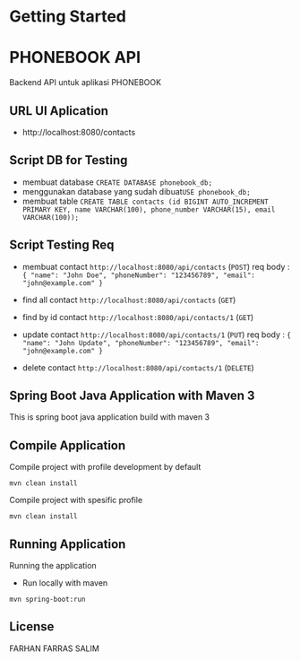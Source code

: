 # Getting Started

# PHONEBOOK API

Backend API untuk aplikasi PHONEBOOK

## URL UI Aplication

- http://localhost:8080/contacts

## Script DB for Testing
- membuat database `CREATE DATABASE phonebook_db;`
- menggunakan database yang sudah dibuat`USE phonebook_db;`
- membuat table `CREATE TABLE contacts (id BIGINT AUTO_INCREMENT PRIMARY KEY, name VARCHAR(100), phone_number VARCHAR(15), email VARCHAR(100));`

## Script Testing Req
- membuat contact `http://localhost:8080/api/contacts` (`POST`) 
    req body : `{ "name": "John Doe", "phoneNumber": "123456789", "email": "john@example.com" }`

- find all contact `http://localhost:8080/api/contacts` (`GET`)

- find by id contact `http://localhost:8080/api/contacts/1` (`GET`)

- update contact `http://localhost:8080/api/contacts/1` (`PUT`)
  req body : `{ "name": "John Update", "phoneNumber": "123456789", "email": "john@example.com" }`

- delete contact `http://localhost:8080/api/contacts/1` (`DELETE`)

## Spring Boot Java Application with Maven 3

This is spring boot java application build with maven 3

## Compile Application

Compile project with profile development by default

```
mvn clean install
```

Compile project with spesific profile

```
mvn clean install
```

## Running Application

Running the application

- Run locally with maven

```
mvn spring-boot:run
```

## License

FARHAN FARRAS SALIM